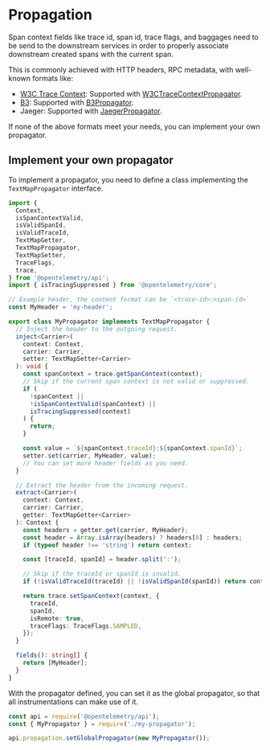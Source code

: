 # Propagation

Span context fields like trace id, span id, trace flags, and baggages need to be send to the downstream services
in order to properly associate downstream created spans with the current span.

This is commonly achieved with HTTP headers, RPC metadata, with well-known formats like:

- [W3C Trace Context][]: Supported with [W3CTraceContextPropagator][].
- [B3][]: Supported with [B3Propagator][].
- Jaeger: Supported with [JaegerPropagator][].

If none of the above formats meet your needs, you can implement your own propagator.

## Implement your own propagator

To implement a propagator, you need to define a class implementing the `TextMapPropagator` interface.

```ts
import {
  Context,
  isSpanContextValid,
  isValidSpanId,
  isValidTraceId,
  TextMapGetter,
  TextMapPropagator,
  TextMapSetter,
  TraceFlags,
  trace,
} from '@opentelemetry/api';
import { isTracingSuppressed } from '@opentelemetry/core';

// Example header, the content format can be `<trace-id>:<span-id>`
const MyHeader = 'my-header';

export class MyPropagator implements TextMapPropagator {
  // Inject the header to the outgoing request.
  inject<Carrier>(
    context: Context,
    carrier: Carrier,
    setter: TextMapSetter<Carrier>
  ): void {
    const spanContext = trace.getSpanContext(context);
    // Skip if the current span context is not valid or suppressed.
    if (
      !spanContext ||
      !isSpanContextValid(spanContext) ||
      isTracingSuppressed(context)
    ) {
      return;
    }

    const value = `${spanContext.traceId}:${spanContext.spanId}`;
    setter.set(carrier, MyHeader, value);
    // You can set more header fields as you need.
  }

  // Extract the header from the incoming request.
  extract<Carrier>(
    context: Context,
    carrier: Carrier,
    getter: TextMapGetter<Carrier>
  ): Context {
    const headers = getter.get(carrier, MyHeader);
    const header = Array.isArray(headers) ? headers[0] : headers;
    if (typeof header !== 'string') return context;

    const [traceId, spanId] = header.split(':');

    // Skip if the traceId or spanId is invalid.
    if (!isValidTraceId(traceId) || !isValidSpanId(spanId)) return context;

    return trace.setSpanContext(context, {
      traceId,
      spanId,
      isRemote: true,
      traceFlags: TraceFlags.SAMPLED,
    });
  }

  fields(): string[] {
    return [MyHeader];
  }
}
```

With the propagator defined, you can set it as the global propagator, so that all instrumentations
can make use of it.

```ts
const api = require('@opentelemetry/api');
const { MyPropagator } = require('./my-propagator');

api.propagation.setGlobalPropagator(new MyPropagator());
```

[B3]: https://github.com/openzipkin/b3-propagation
[B3Propagator]: https://github.com/open-telemetry/opentelemetry-js/tree/main/packages/opentelemetry-propagator-b3
[JaegerPropagator]: https://github.com/open-telemetry/opentelemetry-js/tree/main/packages/opentelemetry-propagator-jaeger
[W3C Trace Context]: https://www.w3.org/TR/trace-context/
[W3CTraceContextPropagator]: https://github.com/open-telemetry/opentelemetry-js/tree/main/packages/opentelemetry-core#w3ctracecontextpropagator-propagator
